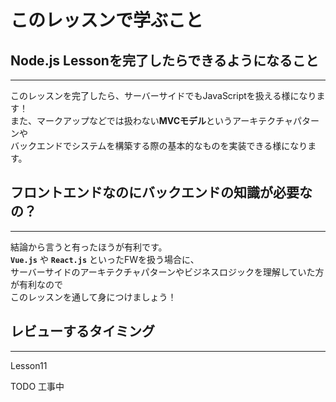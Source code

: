 # このレッスンで学ぶこと

## Node.js Lessonを完了したらできるようになること
---

このレッスンを完了したら、サーバーサイドでもJavaScriptを扱える様になります！  
また、マークアップなどでは扱わない**MVCモデル**というアーキテクチャパターンや  
バックエンドでシステムを構築する際の基本的なものを実装できる様になります。

## フロントエンドなのにバックエンドの知識が必要なの？
---

結論から言うと有ったほうが有利です。  
**`Vue.js`** や **`React.js`** といったFWを扱う場合に、  
サーバーサイドのアーキテクチャパターンやビジネスロジックを理解していた方が有利なので  
このレッスンを通して身につけましょう！

## レビューするタイミング
---

Lesson11

TODO 工事中
